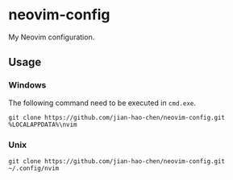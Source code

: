 # neovim-config
My Neovim configuration.

## Usage

### Windows
The following command need to be executed in `cmd.exe`.
```shell
git clone https://github.com/jian-hao-chen/neovim-config.git %LOCALAPPDATA%\nvim
```

### Unix
```shell
git clone https://github.com/jian-hao-chen/neovim-config.git ~/.config/nvim
```
